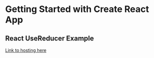 # Getting Started with Create React App

## React UseReducer Example

[Link to hosting here](https://youthful-torvalds-33a1b9.netlify.app/)
